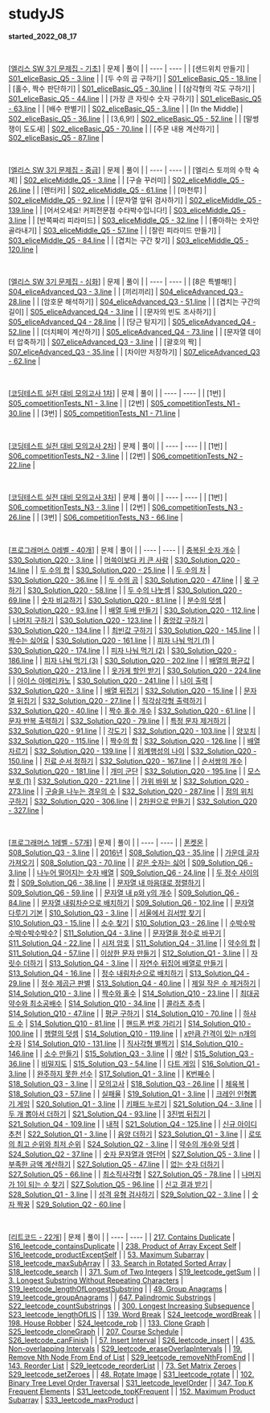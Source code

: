 # studyJS
 <b>started_2022_08_17</b>

<br>

 [<U>엘리스 SW 3기 문제집 - 기초</U>]
| 문제 | 풀이 |
| ---- | ---- |
| [샌드위치 만들기] | [S01_eliceBasic_Q5 - 3.line](https://github.com/Salmambo/studyJS/blob/main/S01_eliceBasic_Q5.js) |
| [두 수의 곱 구하기] | [S01_eliceBasic_Q5 - 18.line](https://github.com/Salmambo/studyJS/blob/main/S01_eliceBasic_Q5.js) |
| [홀수, 짝수 판단하기] | [S01_eliceBasic_Q5 - 30.line](https://github.com/Salmambo/studyJS/blob/main/S01_eliceBasic_Q5.js) |
| [삼각형의 각도 구하기] | [S01_eliceBasic_Q5 - 44.line](https://github.com/Salmambo/studyJS/blob/main/S01_eliceBasic_Q5.js) |
| [가장 큰 자릿수 숫자 구하기] | [S01_eliceBasic_Q5 - 63.line](https://github.com/Salmambo/studyJS/blob/main/S01_eliceBasic_Q5.js) |
| [배수 판별기] | [S02_eliceBasic_Q5 - 3.line](https://github.com/Salmambo/studyJS/blob/main/S02_eliceBasic_Q5.js) |
| [In the Middle] | [S02_eliceBasic_Q5 - 36.line](https://github.com/Salmambo/studyJS/blob/main/S02_eliceBasic_Q5.js) |
| [3,6,9!] | [S02_eliceBasic_Q5 - 52.line](https://github.com/Salmambo/studyJS/blob/main/S02_eliceBasic_Q5.js) |
| [말썽쟁이 도도새] | [S02_eliceBasic_Q5 - 70.line](https://github.com/Salmambo/studyJS/blob/main/S02_eliceBasic_Q5.js) |
| [주문 내용 계산하기] | [S02_eliceBasic_Q5 - 87.line](https://github.com/Salmambo/studyJS/blob/main/S02_eliceBasic_Q5.js) |

<br>

 [<U>엘리스 SW 3기 문제집 - 중급</U>]
| 문제 | 풀이 |
| ---- | ---- |
| [엘리스 토끼의 수학 숙제] | [S02_eliceMiddle_Q5 - 3.line](https://github.com/Salmambo/studyJS/blob/main/S02_eliceMiddle_Q5.js) |
| [구슬 꾸러미] | [S02_eliceMiddle_Q5 - 26.line](https://github.com/Salmambo/studyJS/blob/main/S02_eliceMiddle_Q5.js) |
| [렌터카] | [S02_eliceMiddle_Q5 - 61.line](https://github.com/Salmambo/studyJS/blob/main/S02_eliceMiddle_Q5.js) |
| [마천루] | [S02_eliceMiddle_Q5 - 92.line](https://github.com/Salmambo/studyJS/blob/main/S02_eliceMiddle_Q5.js) |
| [문자열 앞뒤 검사하기] | [S02_eliceMiddle_Q5 - 139.line](https://github.com/Salmambo/studyJS/blob/main/S02_eliceMiddle_Q5.js) |
| [어서오세요! 커피전문점 수타박수입니다!] | [S03_eliceMiddle_Q5 - 3.line](https://github.com/Salmambo/studyJS/blob/main/S03_eliceMiddle_Q5.js) |
| [반쪽짜리 피라미드] | [S03_eliceMiddle_Q5 - 32.line](https://github.com/Salmambo/studyJS/blob/main/S03_eliceMiddle_Q5.js) |
| [좋아하는 숫자만 골라내기] | [S03_eliceMiddle_Q5 - 57.line](https://github.com/Salmambo/studyJS/blob/main/S03_eliceMiddle_Q5.js) |
| [잘린 피라미드 만들기] | [S03_eliceMiddle_Q5 - 84.line](https://github.com/Salmambo/studyJS/blob/main/S03_eliceMiddle_Q5.js) |
| [겹치는 구간 찾기] | [S03_eliceMiddle_Q5 - 120.line](https://github.com/Salmambo/studyJS/blob/main/S03_eliceMiddle_Q5.js) |

<br>

 [<U>엘리스 SW 3기 문제집 - 심화</U>]
| 문제 | 풀이 |
| ---- | ---- |
| [8은 특별해!] | [S04_eliceAdvanced_Q3 - 3.line](https://github.com/Salmambo/studyJS/blob/main/S04_eliceAdvanced_Q3.js) |
| [끼리끼리] | [S04_eliceAdvanced_Q3 - 28.line](https://github.com/Salmambo/studyJS/blob/main/S04_eliceAdvanced_Q3.js) |
| [암호문 해석하기] | [S04_eliceAdvanced_Q3 - 51.line](https://github.com/Salmambo/studyJS/blob/main/S04_eliceAdvanced_Q3.js) |
| [겹치는 구간의 길이] | [S05_eliceAdvanced_Q4 - 3.line](https://github.com/Salmambo/studyJS/blob/main/S05_eliceAdvanced_Q4.js) |
| [문자의 빈도 조사하기] | [S05_eliceAdvanced_Q4 - 28.line](https://github.com/Salmambo/studyJS/blob/main/S05_eliceAdvanced_Q4.js) |
| [당근 탐지기] | [S05_eliceAdvanced_Q4 - 52.line](https://github.com/Salmambo/studyJS/blob/main/S05_eliceAdvanced_Q4.js) |
| [더치페이 계산하기] | [S05_eliceAdvanced_Q4 - 73.line](https://github.com/Salmambo/studyJS/blob/main/S05_eliceAdvanced_Q4.js) |
| [문자열 데이터 압축하기] | [S07_eliceAdvanced_Q3 - 3.line](https://github.com/Salmambo/studyJS/blob/main/S07_eliceAdvanced_Q3.js) |
| [괄호의 짝] | [S07_eliceAdvanced_Q3 - 35.line](https://github.com/Salmambo/studyJS/blob/main/S07_eliceAdvanced_Q3.js) |
| [차이만 저장하기] | [S07_eliceAdvanced_Q3 - 62.line](https://github.com/Salmambo/studyJS/blob/main/S07_eliceAdvanced_Q3.js) |

<br>

 [<U>코딩테스트 실전 대비 모의고사 1차</U>]
| 문제 | 풀이 |
| ---- | ---- |
| [1번] | [S05_competitionTests_N1 - 3.line](https://github.com/Salmambo/studyJS/blob/main/S05_competitionTests_N1.js) |
| [2번] | [S05_competitionTests_N1 - 30.line](https://github.com/Salmambo/studyJS/blob/main/S05_competitionTests_N1.js) |
| [3번] | [S05_competitionTests_N1 - 71.line](https://github.com/Salmambo/studyJS/blob/main/S05_competitionTests_N1.js) |

<br>

 [<U>코딩테스트 실전 대비 모의고사 2차</U>]
| 문제 | 풀이 |
| ---- | ---- |
| [1번] | [S06_competitionTests_N2 - 3.line](https://github.com/Salmambo/studyJS/blob/main/S06_competitionTests_N2.js) |
| [2번] | [S06_competitionTests_N2 - 22.line](https://github.com/Salmambo/studyJS/blob/main/S06_competitionTests_N2.js) |

<br>

 [<U>코딩테스트 실전 대비 모의고사 3차</U>]
| 문제 | 풀이 |
| ---- | ---- |
| [1번] | [S06_competitionTests_N3 - 3.line](https://github.com/Salmambo/studyJS/blob/main/S06_competitionTests_N3.js) |
| [2번] | [S06_competitionTests_N3 - 26.line](https://github.com/Salmambo/studyJS/blob/main/S06_competitionTests_N3.js) |
| [3번] | [S06_competitionTests_N3 - 66.line](https://github.com/Salmambo/studyJS/blob/main/S06_competitionTests_N3.js) |

<br>

 [<U>프로그래머스 0레벨 - 40개</U>]
| 문제 | 풀이 |
| ---- | ---- |
| [중복된 숫자 개수](https://school.programmers.co.kr/learn/courses/30/lessons/120583) | [S30_Solution_Q20 - 3.line](https://github.com/Salmambo/studyJS/blob/main/S30_Solution_Q20.js) |
| [머쓱이보다 키 큰 사람](https://school.programmers.co.kr/learn/courses/30/lessons/120585) | [S30_Solution_Q20 - 14.line](https://github.com/Salmambo/studyJS/blob/main/S30_Solution_Q20.js) |
| [두 수의 합](https://school.programmers.co.kr/learn/courses/30/lessons/120802) | [S30_Solution_Q20 - 25.line](https://github.com/Salmambo/studyJS/blob/main/S30_Solution_Q20.js) |
| [두 수의 차](https://school.programmers.co.kr/learn/courses/30/lessons/120803) | [S30_Solution_Q20 - 36.line](https://github.com/Salmambo/studyJS/blob/main/S30_Solution_Q20.js) |
| [두 수의 곱](https://school.programmers.co.kr/learn/courses/30/lessons/120804) | [S30_Solution_Q20 - 47.line](https://github.com/Salmambo/studyJS/blob/main/S30_Solution_Q20.js) |
| [몫 구하기](https://school.programmers.co.kr/learn/courses/30/lessons/120805) | [S30_Solution_Q20 - 58.line](https://github.com/Salmambo/studyJS/blob/main/S30_Solution_Q20.js) |
| [두 수의 나눗셈](https://school.programmers.co.kr/learn/courses/30/lessons/120806) | [S30_Solution_Q20 - 69.line](https://github.com/Salmambo/studyJS/blob/main/S30_Solution_Q20.js) |
| [숫자 비교하기](https://school.programmers.co.kr/learn/courses/30/lessons/120807) | [S30_Solution_Q20 - 81.line](https://github.com/Salmambo/studyJS/blob/main/S30_Solution_Q20.js) |
| [분수의 덧셈](https://school.programmers.co.kr/learn/courses/30/lessons/120808) | [S30_Solution_Q20 - 93.line](https://github.com/Salmambo/studyJS/blob/main/S30_Solution_Q20.js) |
| [배열 두배 만들기](https://school.programmers.co.kr/learn/courses/30/lessons/120809) | [S30_Solution_Q20 - 112.line](https://github.com/Salmambo/studyJS/blob/main/S30_Solution_Q20.js) |
| [나머지 구하기](https://school.programmers.co.kr/learn/courses/30/lessons/120810) | [S30_Solution_Q20 - 123.line](https://github.com/Salmambo/studyJS/blob/main/S30_Solution_Q20.js) |
| [중앙값 구하기](https://school.programmers.co.kr/learn/courses/30/lessons/120811) | [S30_Solution_Q20 - 134.line](https://github.com/Salmambo/studyJS/blob/main/S30_Solution_Q20.js) |
| [최빈값 구하기](https://school.programmers.co.kr/learn/courses/30/lessons/120812) | [S30_Solution_Q20 - 145.line](https://github.com/Salmambo/studyJS/blob/main/S30_Solution_Q20.js) |
| [짝수는 싫어요](https://school.programmers.co.kr/learn/courses/30/lessons/120813) | [S30_Solution_Q20 - 161.line](https://github.com/Salmambo/studyJS/blob/main/S30_Solution_Q20.js) |
| [피자 나눠 먹기 (1)](https://school.programmers.co.kr/learn/courses/30/lessons/120814) | [S30_Solution_Q20 - 174.line](https://github.com/Salmambo/studyJS/blob/main/S30_Solution_Q20.js) |
| [피자 나눠 먹기 (2)](https://school.programmers.co.kr/learn/courses/30/lessons/120815) | [S30_Solution_Q20 - 186.line](https://github.com/Salmambo/studyJS/blob/main/S30_Solution_Q20.js) |
| [피자 나눠 먹기 (3)](https://school.programmers.co.kr/learn/courses/30/lessons/120816) | [S30_Solution_Q20 - 202.line](https://github.com/Salmambo/studyJS/blob/main/S30_Solution_Q20.js) |
| [배열의 평균값](https://school.programmers.co.kr/learn/courses/30/lessons/120817) | [S30_Solution_Q20 - 213.line](https://github.com/Salmambo/studyJS/blob/main/S30_Solution_Q20.js) |
| [옷가게 할인 받기](https://school.programmers.co.kr/learn/courses/30/lessons/120818) | [S30_Solution_Q20 - 224.line](https://github.com/Salmambo/studyJS/blob/main/S30_Solution_Q20.js) |
| [아이스 아메리카노](https://school.programmers.co.kr/learn/courses/30/lessons/120819) | [S30_Solution_Q20 - 241.line](https://github.com/Salmambo/studyJS/blob/main/S30_Solution_Q20.js) |
| [나이 출력](https://school.programmers.co.kr/learn/courses/30/lessons/120820) | [S32_Solution_Q20 - 3.line](https://github.com/Salmambo/studyJS/blob/main/S32_Solution_Q20.js) |
| [배열 뒤집기](https://school.programmers.co.kr/learn/courses/30/lessons/120821) | [S32_Solution_Q20 - 15.line](https://github.com/Salmambo/studyJS/blob/main/S32_Solution_Q20.js) |
| [문자열 뒤집기](https://school.programmers.co.kr/learn/courses/30/lessons/120822) | [S32_Solution_Q20 - 27.line](https://github.com/Salmambo/studyJS/blob/main/S32_Solution_Q20.js) |
| [직각삼각형 출력하기](https://school.programmers.co.kr/learn/courses/30/lessons/120823) | [S32_Solution_Q20 - 40.line](https://github.com/Salmambo/studyJS/blob/main/S32_Solution_Q20.js) |
| [짝수 홀수 개수](https://school.programmers.co.kr/learn/courses/30/lessons/120824) | [S32_Solution_Q20 - 61.line](https://github.com/Salmambo/studyJS/blob/main/S32_Solution_Q20.js) |
| [문자 반복 출력하기](https://school.programmers.co.kr/learn/courses/30/lessons/120825) | [S32_Solution_Q20 - 79.line](https://github.com/Salmambo/studyJS/blob/main/S32_Solution_Q20.js) |
| [특정 문자 제거하기](https://school.programmers.co.kr/learn/courses/30/lessons/120826) | [S32_Solution_Q20 - 91.line](https://github.com/Salmambo/studyJS/blob/main/S32_Solution_Q20.js) |
| [각도기](https://school.programmers.co.kr/learn/courses/30/lessons/120829) | [S32_Solution_Q20 - 103.line](https://github.com/Salmambo/studyJS/blob/main/S32_Solution_Q20.js) |
| [양꼬치](https://school.programmers.co.kr/learn/courses/30/lessons/120830) | [S32_Solution_Q20 - 115.line](https://github.com/Salmambo/studyJS/blob/main/S32_Solution_Q20.js) |
| [짝수의 합](https://school.programmers.co.kr/learn/courses/30/lessons/120831) | [S32_Solution_Q20 - 126.line](https://github.com/Salmambo/studyJS/blob/main/S32_Solution_Q20.js) |
| [배열 자르기](https://school.programmers.co.kr/learn/courses/30/lessons/120833) | [S32_Solution_Q20 - 139.line](https://github.com/Salmambo/studyJS/blob/main/S32_Solution_Q20.js) |
| [외계행성의 나이](https://school.programmers.co.kr/learn/courses/30/lessons/120834) | [S32_Solution_Q20 - 150.line](https://github.com/Salmambo/studyJS/blob/main/S32_Solution_Q20.js) |
| [진료 순서 정하기](https://school.programmers.co.kr/learn/courses/30/lessons/120835) | [S32_Solution_Q20 - 167.line](https://github.com/Salmambo/studyJS/blob/main/S32_Solution_Q20.js) |
| [순서쌍의 개수](https://school.programmers.co.kr/learn/courses/30/lessons/120836) | [S32_Solution_Q20 - 181.line](https://github.com/Salmambo/studyJS/blob/main/S32_Solution_Q20.js) |
| [개미 군단](https://school.programmers.co.kr/learn/courses/30/lessons/120837) | [S32_Solution_Q20 - 195.line](https://github.com/Salmambo/studyJS/blob/main/S32_Solution_Q20.js) |
| [모스부호 (1)](https://school.programmers.co.kr/learn/courses/30/lessons/120838) | [S32_Solution_Q20 - 221.line](https://github.com/Salmambo/studyJS/blob/main/S32_Solution_Q20.js) |
| [가위 바위 보](https://school.programmers.co.kr/learn/courses/30/lessons/120839) | [S32_Solution_Q20 - 273.line](https://github.com/Salmambo/studyJS/blob/main/S32_Solution_Q20.js) |
| [구슬을 나누는 경우의 수](https://school.programmers.co.kr/learn/courses/30/lessons/120840) | [S32_Solution_Q20 - 287.line](https://github.com/Salmambo/studyJS/blob/main/S32_Solution_Q20.js) |
| [점의 위치 구하기](https://school.programmers.co.kr/learn/courses/30/lessons/120841) | [S32_Solution_Q20 - 306.line](https://github.com/Salmambo/studyJS/blob/main/S32_Solution_Q20.js) |
| [2차원으로 만들기](https://school.programmers.co.kr/learn/courses/30/lessons/120842) | [S32_Solution_Q20 - 327.line](https://github.com/Salmambo/studyJS/blob/main/S32_Solution_Q20.js) |

<br>

 [<U>프로그래머스 1레벨 - 57개</U>]
| 문제 | 풀이 |
| ---- | ---- |
| [폰켓몬](https://school.programmers.co.kr/learn/courses/30/lessons/1845) | [S08_Solution_Q3 - 3.line](https://github.com/Salmambo/studyJS/blob/main/S08_Solution_Q3.js) |
| [2016년](https://school.programmers.co.kr/learn/courses/30/lessons/12901) | [S08_Solution_Q3 - 35.line](https://github.com/Salmambo/studyJS/blob/main/S08_Solution_Q3.js) |
| [가운데 글자 가져오기](https://school.programmers.co.kr/learn/courses/30/lessons/12903) | [S08_Solution_Q3 - 70.line](https://github.com/Salmambo/studyJS/blob/main/S08_Solution_Q3.js) |
| [같은 숫자는 싫어](https://school.programmers.co.kr/learn/courses/30/lessons/12906) | [S09_Solution_Q6 - 3.line](https://github.com/Salmambo/studyJS/blob/main/S09_Solution_Q6.js) |
| [나누어 떨어지는 숫자 배열](https://school.programmers.co.kr/learn/courses/30/lessons/12910) | [S09_Solution_Q6 - 24.line](https://github.com/Salmambo/studyJS/blob/main/S09_Solution_Q6.js) |
| [두 정수 사이의 합](https://school.programmers.co.kr/learn/courses/30/lessons/12912) | [S09_Solution_Q6 - 38.line](https://github.com/Salmambo/studyJS/blob/main/S09_Solution_Q6.js) |
| [문자열 내 마음대로 정렬하기](https://school.programmers.co.kr/learn/courses/30/lessons/12915) | [S09_Solution_Q6 - 59.line](https://github.com/Salmambo/studyJS/blob/main/S09_Solution_Q6.js) |
| [문자열 내 p와 y의 개수](https://school.programmers.co.kr/learn/courses/30/lessons/12916) | [S09_Solution_Q6 - 84.line](https://github.com/Salmambo/studyJS/blob/main/S09_Solution_Q6.js) |
| [문자열 내림차순으로 배치하기](https://school.programmers.co.kr/learn/courses/30/lessons/12917) | [S09_Solution_Q6 - 102.line](https://github.com/Salmambo/studyJS/blob/main/S09_Solution_Q6.js) |
| [문자열 다루기 기본](https://school.programmers.co.kr/learn/courses/30/lessons/12918) | [S10_Solution_Q3 - 3.line](https://github.com/Salmambo/studyJS/blob/main/S10_Solution_Q3.js) |
| [서울에서 김서방 찾기](https://school.programmers.co.kr/learn/courses/30/lessons/12919) | [S10_Solution_Q3 - 15.line](https://github.com/Salmambo/studyJS/blob/main/S10_Solution_Q3.js) |
| [소수 찾기](https://school.programmers.co.kr/learn/courses/30/lessons/12921) | [S10_Solution_Q3 - 26.line](https://github.com/Salmambo/studyJS/blob/main/S10_Solution_Q3.js) |
| [수박수박수박수박수박수?](https://school.programmers.co.kr/learn/courses/30/lessons/12922) | [S11_Solution_Q4 - 3.line](https://github.com/Salmambo/studyJS/blob/main/S11_Solution_Q4.js) |
| [문자열을 정수로 바꾸기](https://school.programmers.co.kr/learn/courses/30/lessons/12925) | [S11_Solution_Q4 - 22.line](https://github.com/Salmambo/studyJS/blob/main/S11_Solution_Q4.js) |
| [시저 암호](https://school.programmers.co.kr/learn/courses/30/lessons/12926) | [S11_Solution_Q4 - 31.line](https://github.com/Salmambo/studyJS/blob/main/S11_Solution_Q4.js) |
| [약수의 합](https://school.programmers.co.kr/learn/courses/30/lessons/12928) | [S11_Solution_Q4 - 57.line](https://github.com/Salmambo/studyJS/blob/main/S11_Solution_Q4.js) |
| [이상한 문자 만들기](https://school.programmers.co.kr/learn/courses/30/lessons/12930) | [S12_Solution_Q1 - 3.line](https://github.com/Salmambo/studyJS/blob/main/S12_Solution_Q1.js) |
| [자릿수 더하기](https://school.programmers.co.kr/learn/courses/30/lessons/12931) | [S13_Solution_Q4 - 3.line](https://github.com/Salmambo/studyJS/blob/main/S13_Solution_Q4.js) |
| [자연수 뒤집어 배열로 만들기](https://school.programmers.co.kr/learn/courses/30/lessons/12932) | [S13_Solution_Q4 - 16.line](https://github.com/Salmambo/studyJS/blob/main/S13_Solution_Q4.js) |
| [정수 내림차순으로 배치하기](https://school.programmers.co.kr/learn/courses/30/lessons/12933) | [S13_Solution_Q4 - 29.line](https://github.com/Salmambo/studyJS/blob/main/S13_Solution_Q4.js) |
| [정수 제곱근 판별](https://school.programmers.co.kr/learn/courses/30/lessons/12934) | [S13_Solution_Q4 - 40.line](https://github.com/Salmambo/studyJS/blob/main/S13_Solution_Q4.js) |
| [제일 작은 수 제거하기](https://school.programmers.co.kr/learn/courses/30/lessons/12935) | [S14_Solution_Q10 - 3.line](https://github.com/Salmambo/studyJS/blob/main/S14_Solution_Q10.js) |
| [짝수와 홀수](https://school.programmers.co.kr/learn/courses/30/lessons/12937) | [S14_Solution_Q10 - 23.line](https://github.com/Salmambo/studyJS/blob/main/S14_Solution_Q10.js) |
| [최대공약수와 최소공배수](https://school.programmers.co.kr/learn/courses/30/lessons/12940) | [S14_Solution_Q10 - 34.line](https://github.com/Salmambo/studyJS/blob/main/S14_Solution_Q10.js) |
| [콜라츠 추측](https://school.programmers.co.kr/learn/courses/30/lessons/12943) | [S14_Solution_Q10 - 47.line](https://github.com/Salmambo/studyJS/blob/main/S14_Solution_Q10.js) |
| [평균 구하기](https://school.programmers.co.kr/learn/courses/30/lessons/12944) | [S14_Solution_Q10 - 70.line](https://github.com/Salmambo/studyJS/blob/main/S14_Solution_Q10.js) |
| [하샤드 수](https://school.programmers.co.kr/learn/courses/30/lessons/12947) | [S14_Solution_Q10 - 81.line](https://github.com/Salmambo/studyJS/blob/main/S14_Solution_Q10.js) |
| [핸드폰 번호 가리기](https://school.programmers.co.kr/learn/courses/30/lessons/12948) | [S14_Solution_Q10 - 100.line](https://github.com/Salmambo/studyJS/blob/main/S14_Solution_Q10.js) |
| [행렬의 덧셈](https://school.programmers.co.kr/learn/courses/30/lessons/12950) | [S14_Solution_Q10 - 119.line](https://github.com/Salmambo/studyJS/blob/main/S14_Solution_Q10.js) |
| [x만큼 간격이 있는 n개의 숫자](https://school.programmers.co.kr/learn/courses/30/lessons/12954) | [S14_Solution_Q10 - 131.line](https://github.com/Salmambo/studyJS/blob/main/S14_Solution_Q10.js) |
| [직사각형 별찍기](https://school.programmers.co.kr/learn/courses/30/lessons/12969) | [S14_Solution_Q10 - 146.line](https://github.com/Salmambo/studyJS/blob/main/S14_Solution_Q10.js) |
| [소수 만들기](https://school.programmers.co.kr/learn/courses/30/lessons/12977) | [S15_Solution_Q3 - 3.line](https://github.com/Salmambo/studyJS/blob/main/S15_Solution_Q3.js) |
| [예산](https://school.programmers.co.kr/learn/courses/30/lessons/12982) | [S15_Solution_Q3 - 36.line](https://github.com/Salmambo/studyJS/blob/main/S15_Solution_Q3.js) |
| [비밀지도](https://school.programmers.co.kr/learn/courses/30/lessons/17681) | [S15_Solution_Q3 - 54.line](https://github.com/Salmambo/studyJS/blob/main/S15_Solution_Q3.js) |
| [다트 게임](https://school.programmers.co.kr/learn/courses/30/lessons/17682) | [S16_Solution_Q1 - 3.line](https://github.com/Salmambo/studyJS/blob/main/S16_Solution_Q1.js) |
| [완주하지 못한 선수](https://school.programmers.co.kr/learn/courses/30/lessons/42576) | [S17_Solution_Q1 - 3.line](https://github.com/Salmambo/studyJS/blob/main/S17_Solution_Q1.js) |
| [K번째수](https://school.programmers.co.kr/learn/courses/30/lessons/42748) | [S18_Solution_Q3 - 3.line](https://github.com/Salmambo/studyJS/blob/main/S18_Solution_Q3.js) |
| [모의고사](https://school.programmers.co.kr/learn/courses/30/lessons/42840) | [S18_Solution_Q3 - 26.line](https://github.com/Salmambo/studyJS/blob/main/S18_Solution_Q3.js) |
| [체육복](https://school.programmers.co.kr/learn/courses/30/lessons/42862) | [S18_Solution_Q3 - 57.line](https://github.com/Salmambo/studyJS/blob/main/S18_Solution_Q3.js) |
| [실패율](https://school.programmers.co.kr/learn/courses/30/lessons/42889) | [S19_Solution_Q1 - 3.line](https://github.com/Salmambo/studyJS/blob/main/S19_Solution_Q1.js) |
| [크레인 인형뽑기 게임](https://school.programmers.co.kr/learn/courses/30/lessons/64061) | [S20_Solution_Q1 - 3.line](https://github.com/Salmambo/studyJS/blob/main/S20_Solution_Q1.js) |
| [키패드 누르기](https://school.programmers.co.kr/learn/courses/30/lessons/67256) | [S21_Solution_Q4 - 3.line](https://github.com/Salmambo/studyJS/blob/main/S21_Solution_Q4.js) |
| [두 개 뽑아서 더하기](https://school.programmers.co.kr/learn/courses/30/lessons/68644) | [S21_Solution_Q4 - 93.line](https://github.com/Salmambo/studyJS/blob/main/S21_Solution_Q4.js) |
| [3진법 뒤집기](https://school.programmers.co.kr/learn/courses/30/lessons/68935) | [S21_Solution_Q4 - 109.line](https://github.com/Salmambo/studyJS/blob/main/S21_Solution_Q4.js) |
| [내적](https://school.programmers.co.kr/learn/courses/30/lessons/70128) | [S21_Solution_Q4 - 125.line](https://github.com/Salmambo/studyJS/blob/main/S21_Solution_Q4.js) |
| [신규 아이디 추천](https://school.programmers.co.kr/learn/courses/30/lessons/72410) | [S22_Solution_Q1 - 3.line](https://github.com/Salmambo/studyJS/blob/main/S22_Solution_Q1.js) |
| [음양 더하기](https://school.programmers.co.kr/learn/courses/30/lessons/76501) | [S23_Solution_Q1 - 3.line](https://github.com/Salmambo/studyJS/blob/main/S23_Solution_Q1.js) |
| [로또의 최고 순위와 최저 순위](https://school.programmers.co.kr/learn/courses/30/lessons/77484) | [S24_Solution_Q2 - 3.line](https://github.com/Salmambo/studyJS/blob/main/S24_Solution_Q2.js) |
| [약수의 개수와 덧셈](https://school.programmers.co.kr/learn/courses/30/lessons/77884) | [S24_Solution_Q2 - 37.line](https://github.com/Salmambo/studyJS/blob/main/S24_Solution_Q2.js) |
| [숫자 문자열과 영단어](https://school.programmers.co.kr/learn/courses/30/lessons/81301) | [S27_Solution_Q5 - 3.line](https://github.com/Salmambo/studyJS/blob/main/S27_Solution_Q5.js) |
| [부족한 금액 계산하기](https://school.programmers.co.kr/learn/courses/30/lessons/82612) | [S27_Solution_Q5 - 47.line](https://github.com/Salmambo/studyJS/blob/main/S27_Solution_Q5.js) |
| [없는 숫자 더하기](https://school.programmers.co.kr/learn/courses/30/lessons/86051) | [S27_Solution_Q5 - 66.line](https://github.com/Salmambo/studyJS/blob/main/S27_Solution_Q5.js) |
| [최소직사각형](https://school.programmers.co.kr/learn/courses/30/lessons/86491) | [S27_Solution_Q5 - 78.line](https://github.com/Salmambo/studyJS/blob/main/S27_Solution_Q5.js) |
| [나머지가 1이 되는 수 찾기](https://school.programmers.co.kr/learn/courses/30/lessons/87389) | [S27_Solution_Q5 - 96.line](https://github.com/Salmambo/studyJS/blob/main/S27_Solution_Q5.js) |
| [신고 결과 받기](https://school.programmers.co.kr/learn/courses/30/lessons/92334) | [S28_Solution_Q1 - 3.line](https://github.com/Salmambo/studyJS/blob/main/S28_Solution_Q1.js) |
| [성격 유형 검사하기](https://school.programmers.co.kr/learn/courses/30/lessons/118666) | [S29_Solution_Q2 - 3.line](https://github.com/Salmambo/studyJS/blob/main/S29_Solution_Q2.js) |
| [숫자 짝꿍](https://school.programmers.co.kr/learn/courses/30/lessons/131128) | [S29_Solution_Q2 - 60.line](https://github.com/Salmambo/studyJS/blob/main/S29_Solution_Q2.js) |

<br>

 [<U>리트코드 - 22개</U>]
| 문제 | 풀이 |
| ---- | ---- |
| [217. Contains Duplicate](https://leetcode.com/problems/contains-duplicate/) | [S16_leetcode_containsDuplicate](https://github.com/Salmambo/Leetcode-Algorithm-study/blob/main/Kim%20Jeetaek/S16_leetcode_containsDuplicate.js) |
| [238. Product of Array Except Self](https://leetcode.com/problems/product-of-array-except-self/) | [S16_leetcode_productExceptSelf](https://github.com/Salmambo/Leetcode-Algorithm-study/blob/main/Kim%20Jeetaek/S16_leetcode_productExceptSelf.js) |
| [53. Maximum Subarray](https://leetcode.com/problems/maximum-subarray/) | [S18_leetcode_maxSubArray](https://github.com/Salmambo/Leetcode-Algorithm-study/blob/main/Kim%20Jeetaek/S18_leetcode_maxSubArray.js) |
| [33. Search in Rotated Sorted Array](https://leetcode.com/problems/search-in-rotated-sorted-array/) | [S18_leetcode_search](https://github.com/Salmambo/Leetcode-Algorithm-study/blob/main/Kim%20Jeetaek/S18_leetcode_search.js) |
| [371. Sum of Two Integers](https://leetcode.com/problems/sum-of-two-integers/) | [S19_leetcode_getSum](https://github.com/Salmambo/Leetcode-Algorithm-study/blob/main/Kim%20Jeetaek/S19_leetcode_getSum.js) |
| [3. Longest Substring Without Repeating Characters](https://leetcode.com/problems/longest-substring-without-repeating-characters/) | [S19_leetcode_lengthOfLongestSubstring](https://github.com/Salmambo/Leetcode-Algorithm-study/blob/main/Kim%20Jeetaek/S19_leetcode_lengthOfLongestSubstring.js) |
| [49. Group Anagrams](https://leetcode.com/problems/group-anagrams/) | [S19_leetcode_groupAnagrams](https://github.com/Salmambo/Leetcode-Algorithm-study/blob/main/Kim%20Jeetaek/S19_leetcode_groupAnagrams.js) |
| [647. Palindromic Substrings](https://leetcode.com/problems/palindromic-substrings/) | [S22_leetcode_countSubstrings](https://github.com/Salmambo/Leetcode-Algorithm-study/blob/main/Kim%20Jeetaek/S22_leetcode_countSubstrings.js) |
| [300. Longest Increasing Subsequence](https://leetcode.com/problems/longest-increasing-subsequence/) | [S23_leetcode_lengthOfLIS](https://github.com/Salmambo/Leetcode-Algorithm-study/blob/main/Kim%20Jeetaek/S23_leetcode_lengthOfLIS.js) |
| [139. Word Break](https://leetcode.com/problems/word-break/) | [S24_leetcode_wordBreak](https://github.com/Salmambo/Leetcode-Algorithm-study/blob/main/Kim%20Jeetaek/S24_leetcode_wordBreak.js) |
| [198. House Robber](https://leetcode.com/problems/house-robber/) | [S24_leetcode_rob](https://github.com/Salmambo/Leetcode-Algorithm-study/blob/main/Kim%20Jeetaek/S24_leetcode_rob.js) |
| [133. Clone Graph](https://leetcode.com/problems/clone-graph/) | [S25_leetcode_cloneGraph](https://github.com/Salmambo/Leetcode-Algorithm-study/blob/main/Kim%20Jeetaek/S25_leetcode_cloneGraph.js) |
| [207. Course Schedule](https://leetcode.com/problems/course-schedule/) | [S26_leetcode_canFinish](https://github.com/Salmambo/Leetcode-Algorithm-study/blob/main/Kim%20Jeetaek/S26_leetcode_canFinish.js) |
| [57. Insert Interval](https://leetcode.com/problems/insert-interval/) | [S26_leetcode_insert](https://github.com/Salmambo/Leetcode-Algorithm-study/blob/main/Kim%20Jeetaek/S26_leetcode_insert.js) |
| [435. Non-overlapping Intervals](https://leetcode.com/problems/non-overlapping-intervals/) | [S29_leetcode_eraseOverlapIntervals](https://github.com/Salmambo/Leetcode-Algorithm-study/blob/main/Kim%20Jeetaek/S29_leetcode_eraseOverlapIntervals.js#L2) |
| [19. Remove Nth Node From End of List](https://leetcode.com/problems/remove-nth-node-from-end-of-list/) | [S29_leetcode_removeNthFromEnd](https://github.com/Salmambo/Leetcode-Algorithm-study/blob/main/Kim%20Jeetaek/S29_leetcode_removeNthFromEnd.js) |
| [143. Reorder List](https://leetcode.com/problems/reorder-list/) | [S29_leetcode_reorderList](https://github.com/Salmambo/Leetcode-Algorithm-study/blob/main/Kim%20Jeetaek/S29_leetcode_reorderList.js) |
| [73. Set Matrix Zeroes](https://leetcode.com/problems/set-matrix-zeroes/) | [S29_leetcode_setZeroes](https://github.com/Salmambo/Leetcode-Algorithm-study/blob/main/Kim%20Jeetaek/S29_leetcode_setZeroes.js) |
| [48. Rotate Image](https://leetcode.com/problems/rotate-image/) | [S31_leetcode_rotate](https://github.com/Salmambo/Leetcode-Algorithm-study/blob/main/Kim%20Jeetaek/S31_leetcode_rotate.js) |
| [102. Binary Tree Level Order Traversal](https://leetcode.com/problems/binary-tree-level-order-traversal/) | [S31_leetcode_levelOrder](https://github.com/Salmambo/Leetcode-Algorithm-study/blob/main/Kim%20Jeetaek/S31_leetcode_levelOrder.js) |
| [347. Top K Frequent Elements](https://leetcode.com/problems/top-k-frequent-elements/) | [S31_leetcode_topKFrequent](https://github.com/Salmambo/Leetcode-Algorithm-study/blob/main/Kim%20Jeetaek/S31_leetcode_topKFrequent.js) |
| [152. Maximum Product Subarray](https://leetcode.com/problems/maximum-product-subarray/) | [S33_leetcode_maxProduct](https://github.com/Salmambo/Leetcode-Algorithm-study/blob/main/Kim%20Jeetaek/S33_leetcode_maxProduct.js) |